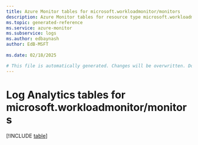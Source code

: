 ```yaml
---
title: Azure Monitor tables for microsoft.workloadmonitor/monitors
description: Azure Monitor tables for resource type microsoft.workloadmonitor/monitors
ms.topic: generated-reference
ms.service: azure-monitor
ms.subservice: logs
ms.author: edbaynash
author: EdB-MSFT
   
ms.date: 02/18/2025

# This file is automatically generated. Changes will be overwritten. Do not change this file directly.
---
```


# Log Analytics tables for microsoft.workloadmonitor/monitors  

[!INCLUDE [table](~/reusable-content/ce-skilling/azure/includes/azure-monitor/reference/tables/microsoft-workloadmonitor_monitors-include.md)]

